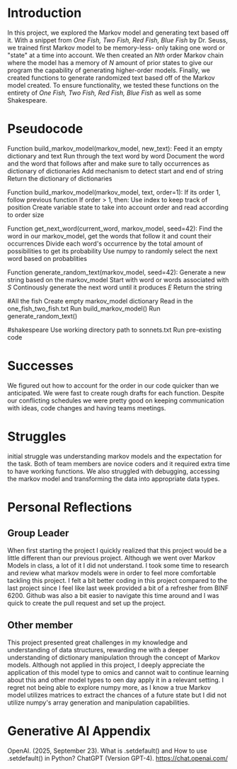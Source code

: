 # Introduction
In this project, we explored the Markov model and generating text based off it. With a snippet from *One Fish, Two Fish, Red Fish, Blue Fish* by Dr. Seuss, we trained first Markov model to be memory-less- only taking one word or "state" at a time into account. We then created an *Nth* order Markov chain where the model has a memory of *N* amount of prior states to give our program the capability of generating higher-order models. Finally, we 
created functions to generate randomized text based off of the Markov model created. To ensure functionality, we tested these functions on the entirety of *One Fish, Two Fish, Red Fish, Blue Fish* as well as some Shakespeare.

# Pseudocode
Function build_markov_model(markov_model, new_text):
Feed it an empty dictionary and text
Run through the text word by word
Document the word and the word that follows after and make sure to tally occurrences as dictionary of dictionaries
Add mechanism to detect start and end of string
Return the dictionary of dictionaries

Function build_markov_model(markov_model, text, order=1):
If its order 1, follow previous function
If order > 1, then:
Use index to keep track of position
Create variable state to take into account order and read according to order size

Function get_next_word(current_word, markov_model, seed=42):
Find the word in our markov_model, get the words that follow it and count their occurrences
Divide each word's occurrence by the total amount of possibilities to get its probability
Use numpy to randomly select the next word based on probablities

Function generate_random_text(markov_model, seed=42):
Generate a new string based on the markov_model 
Start with word or words associated with *S*
Continously generate the next word until it produces *E*
Return the string

#All the fish
Create empty markov_model dictionary
Read in the one_fish_two_fish.txt
Run build_markov_model()
Run generate_random_text()

#shakespeare
Use working directory path to sonnets.txt
Run pre-existing code


# Successes
We figured out how to account for the order in our code quicker than we anticipated. We were fast to create rough drafts for 
each function. Despite our conflicting schedules we were pretty good on keeping communication with ideas, code changes and 
having teams meetings.

# Struggles
initial struggle was understanding markov models and the expectation for the task. Both of team members are novice coders and it required extra time to have working functions. We also struggled with debugging, accessing the markov model and transforming the data into appropriate data types.

# Personal Reflections
## Group Leader
When first starting the project I quickly realized that this project would be a little different than our previous project. Although we went over Markov Models in class, a lot of it I did not understand. I took some time to research and review what markov models were in order to feel more comfortable tackling this project. I felt a bit better coding in this project compared to the last project since I feel like last week provided a bit of a refresher from BINF 6200. Github was also a bit easier to navigate this time around and I was quick to create the pull request and set up the project.

## Other member
This project presented great challenges in my knowledge and understanding of data structures, rewarding me with a deeper understanding of dictionary manipulation through the concept of Markov models. Although not applied in this project, I deeply appreciate the application of this model type to omics and cannot wait to continue learning about this and other model types to oen day apply it in a relevant setting. I regret not being able to explore numpy more, as I know a true Markov model utilizes matrices to extract the chances of a future state but I did not utilize numpy's array generation and manipulation capabilities.

# Generative AI Appendix
OpenAI. (2025, September 23). What is .setdefault() and How to use .setdefault() in Python? ChatGPT (Version GPT-4). https://chat.openai.com/
